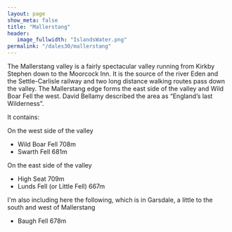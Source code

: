 ```yaml
---
layout: page
show_meta: false
title: "Mallerstang"
header:
   image_fullwidth: "IslandsWater.png"
permalink: "/dales30/mallerstang"
---
```

The Mallerstang valley is a fairly spectacular valley running from Kirkby Stephen down to the Moorcock Inn. It is the source of the river Eden and the Settle-Carlisle railway and two long distance walking routes pass down the valley. The Mallerstang edge forms the east side of the valley and Wild Boar Fell the west.  David Bellamy described the area as “England’s last Wilderness”.

It contains:

On the west side of the valley

- Wild Boar Fell 708m
- Swarth Fell 681m

On the east side of the valley

- High Seat 709m
- Lunds Fell (or Little Fell) 667m

I'm also including here the following, which is in Garsdale, a little to the south and west of Mallerstang

- Baugh Fell 678m
  
